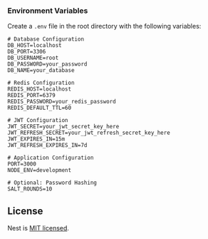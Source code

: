 ### Environment Variables

Create a `.env` file in the root directory with the following variables:

```env
# Database Configuration
DB_HOST=localhost
DB_PORT=3306
DB_USERNAME=root
DB_PASSWORD=your_password
DB_NAME=your_database

# Redis Configuration
REDIS_HOST=localhost
REDIS_PORT=6379
REDIS_PASSWORD=your_redis_password
REDIS_DEFAULT_TTL=60

# JWT Configuration
JWT_SECRET=your_jwt_secret_key_here
JWT_REFRESH_SECRET=your_jwt_refresh_secret_key_here
JWT_EXPIRES_IN=15m
JWT_REFRESH_EXPIRES_IN=7d

# Application Configuration
PORT=3000
NODE_ENV=development

# Optional: Password Hashing
SALT_ROUNDS=10
```

## License

Nest is [MIT licensed](https://github.com/nestjs/nest/blob/master/LICENSE).
